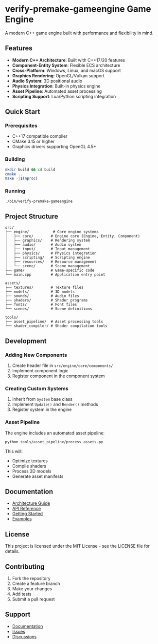 # verify-premake-gameengine Game Engine

A modern C++ game engine built with performance and flexibility in mind.

## Features

- **Modern C++ Architecture**: Built with C++17/20 features
- **Component-Entity System**: Flexible ECS architecture
- **Cross-Platform**: Windows, Linux, and macOS support
- **Graphics Rendering**: OpenGL/Vulkan support
- **Audio System**: 3D positional audio
- **Physics Integration**: Built-in physics engine
- **Asset Pipeline**: Automated asset processing
- **Scripting Support**: Lua/Python scripting integration

## Quick Start

### Prerequisites

- C++17 compatible compiler
- CMake 3.15 or higher
- Graphics drivers supporting OpenGL 4.5+

### Building

```bash
mkdir build && cd build
cmake ..
make -j$(nproc)
```

### Running

```bash
./bin/verify-premake-gameengine
```

## Project Structure

```
src/
├── engine/           # Core engine systems
│   ├── core/        # Engine core (Engine, Entity, Component)
│   ├── graphics/    # Rendering system
│   ├── audio/       # Audio system
│   ├── input/       # Input management
│   ├── physics/     # Physics integration
│   ├── scripting/   # Scripting engine
│   ├── resources/   # Resource management
│   └── scene/       # Scene management
├── game/            # Game-specific code
└── main.cpp         # Application entry point

assets/
├── textures/        # Texture files
├── models/          # 3D models
├── sounds/          # Audio files
├── shaders/         # Shader programs
├── fonts/           # Font files
└── scenes/          # Scene definitions

tools/
├── asset_pipeline/  # Asset processing tools
└── shader_compiler/ # Shader compilation tools
```

## Development

### Adding New Components

1. Create header file in `src/engine/core/components/`
2. Implement component logic
3. Register component in the component system

### Creating Custom Systems

1. Inherit from `System` base class
2. Implement `Update()` and `Render()` methods
3. Register system in the engine

### Asset Pipeline

The engine includes an automated asset pipeline:

```bash
python tools/asset_pipeline/process_assets.py
```

This will:
- Optimize textures
- Compile shaders
- Process 3D models
- Generate asset manifests

## Documentation

- [Architecture Guide](docs/architecture.md)
- [API Reference](docs/api.md)
- [Getting Started](docs/getting-started.md)
- [Examples](examples/)

## License

This project is licensed under the MIT License - see the LICENSE file for details.

## Contributing

1. Fork the repository
2. Create a feature branch
3. Make your changes
4. Add tests
5. Submit a pull request

## Support

- [Documentation](docs/)
- [Issues](https://github.com/your-username/verify-premake-gameengine/issues)
- [Discussions](https://github.com/your-username/verify-premake-gameengine/discussions)
